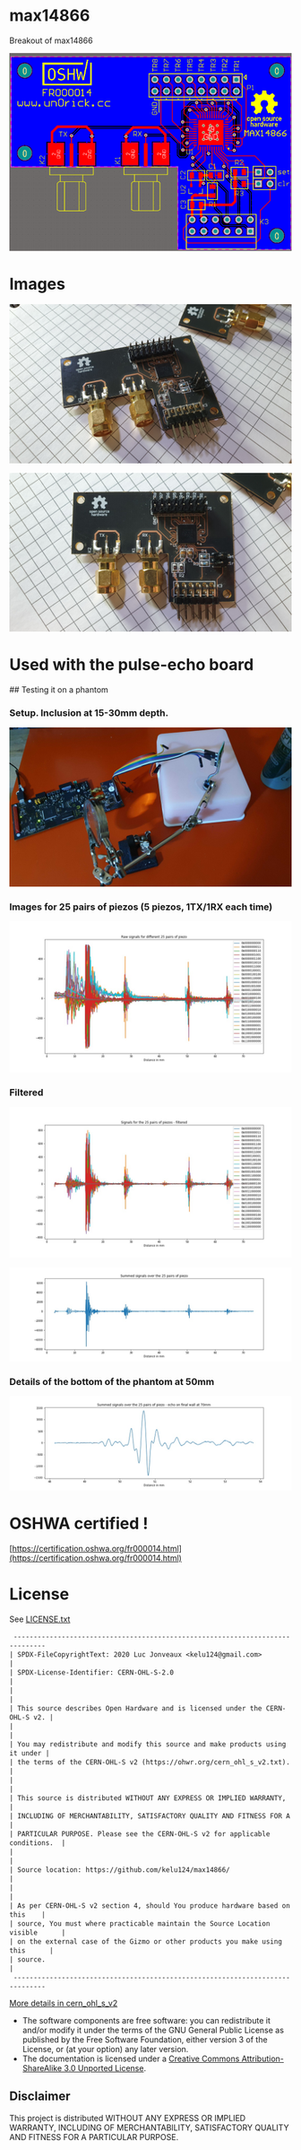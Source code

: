 # max14866

Breakout of max14866

![](top.png)


# Images

![](/images/20210323_210151.jpg)

![](/images/20210323_210205.jpg)

# Used with the pulse-echo board


## Testing it on a phantom 

### Setup. Inclusion at 15-30mm depth.

![](/expe/20210425_203655.jpg)

### Images for 25 pairs of piezos (5 piezos, 1TX/1RX each time)

![](/expe/raw_sigs.jpg)

### Filtered

![](/expe/filtered_sigs.jpg)

![](/expe/summed_filtered_sigs.jpg)

### Details of the bottom of the phantom at 50mm

![](/expe/summed_filtered_sigs_details.jpg)


# OSHWA certified ! 

[https://certification.oshwa.org/fr000014.html](https://certification.oshwa.org/fr000014.html)

# License

See [LICENSE.txt](LICENSE.txt)

```
 ------------------------------------------------------------------------------
| SPDX-FileCopyrightText: 2020 Luc Jonveaux <kelu124@gmail.com>                |
| SPDX-License-Identifier: CERN-OHL-S-2.0                                      |
|                                                                              |
| This source describes Open Hardware and is licensed under the CERN-OHL-S v2. |
|                                                                              |
| You may redistribute and modify this source and make products using it under |
| the terms of the CERN-OHL-S v2 (https://ohwr.org/cern_ohl_s_v2.txt).         |
|                                                                              |
| This source is distributed WITHOUT ANY EXPRESS OR IMPLIED WARRANTY,          |
| INCLUDING OF MERCHANTABILITY, SATISFACTORY QUALITY AND FITNESS FOR A         |
| PARTICULAR PURPOSE. Please see the CERN-OHL-S v2 for applicable conditions.  |
|                                                                              |
| Source location: https://github.com/kelu124/max14866/                        |
|                                                                              |
| As per CERN-OHL-S v2 section 4, should You produce hardware based on this    |
| source, You must where practicable maintain the Source Location visible      |
| on the external case of the Gizmo or other products you make using this      |
| source.                                                                      |
 ------------------------------------------------------------------------------
```

[More details in cern_ohl_s_v2](https://ohwr.org/project/cernohl/wikis/Documents/CERN-OHL-version-2)


* The software components are free software: you can redistribute it and/or modify it under the terms of the GNU General Public License as published by the Free Software Foundation, either version 3 of the License, or (at your option) any later version.
* The documentation is licensed under a [Creative Commons Attribution-ShareAlike 3.0 Unported License](http://creativecommons.org/licenses/by-sa/3.0/).

## Disclaimer

This project is distributed WITHOUT ANY EXPRESS OR IMPLIED WARRANTY, INCLUDING OF MERCHANTABILITY, SATISFACTORY QUALITY AND FITNESS FOR A PARTICULAR PURPOSE.



